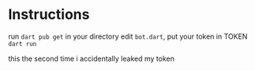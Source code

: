 # Instructions
run `dart pub get` in your directory
edit `bot.dart`, put your token in TOKEN
`dart run`

this the second time i accidentally leaked my token
